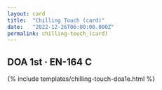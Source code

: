 ```yaml
---
layout: card
title:  "Chilling Touch (card)"
date:   "2022-12-26T06:00:00.000Z"
permalink: chilling-touch_(card)
---
```


## DOA 1st &middot; EN-164 C

{% include templates/chilling-touch-doa1e.html %}
